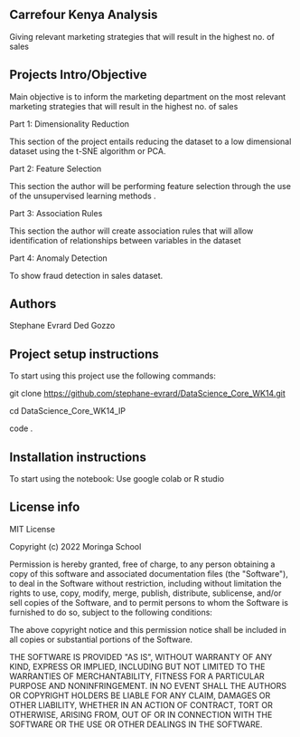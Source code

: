 ## Carrefour Kenya Analysis

Giving relevant marketing strategies that will result in the highest no. of sales 


## Projects Intro/Objective

Main objective is to inform the marketing department on the most relevant marketing strategies that will result in the highest no. of sales 


Part 1: Dimensionality Reduction

This section of the project entails reducing the dataset to a low dimensional dataset using the t-SNE algorithm or PCA. 


Part 2: Feature Selection

This section the author will be performing feature selection through the use of the unsupervised learning methods .

Part 3: Association Rules

This section the author will create association rules that will allow identification of  relationships between variables in the dataset



Part 4: Anomaly Detection

To show fraud detection in sales dataset.



## Authors

Stephane Evrard Ded Gozzo



## Project setup instructions

To start using this project use the following commands:

git clone https://github.com/stephane-evrard/DataScience_Core_WK14.git

cd DataScience_Core_WK14_IP

code .


## Installation instructions

To start using the notebook: Use google colab or R studio 


## License info

MIT License

Copyright (c) 2022 Moringa School

Permission is hereby granted, free of charge, to any person obtaining a copy of this software and associated documentation files (the "Software"), to deal in the Software without restriction, including without limitation the rights to use, copy, modify, merge, publish, distribute, sublicense, and/or sell copies of the Software, and to permit persons to whom the Software is furnished to do so, subject to the following conditions:

The above copyright notice and this permission notice shall be included in all copies or substantial portions of the Software.

THE SOFTWARE IS PROVIDED "AS IS", WITHOUT WARRANTY OF ANY KIND, EXPRESS OR IMPLIED, INCLUDING BUT NOT LIMITED TO THE WARRANTIES OF MERCHANTABILITY, FITNESS FOR A PARTICULAR PURPOSE AND NONINFRINGEMENT. IN NO EVENT SHALL THE AUTHORS OR COPYRIGHT HOLDERS BE LIABLE FOR ANY CLAIM, DAMAGES OR OTHER LIABILITY, WHETHER IN AN ACTION OF CONTRACT, TORT OR OTHERWISE, ARISING FROM, OUT OF OR IN CONNECTION WITH THE SOFTWARE OR THE USE OR OTHER DEALINGS IN THE SOFTWARE.
